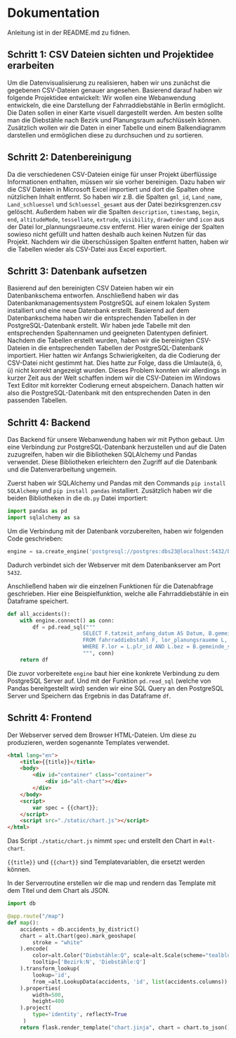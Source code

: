 # Dokumentation
Anleitung ist in der README.md zu fidnen.

## Schritt 1: CSV Dateien sichten und Projektidee erarbeiten
Um die Datenvisualisierung zu realisieren, haben wir uns zunächst die gegebenen CSV-Dateien genauer angesehen. Basierend darauf haben wir folgende Projektidee entwickelt:
Wir wollen eine Webanwendung entwickeln, die eine Darstellung der Fahrraddiebstähle in Berlin ermöglicht. Die Daten sollen in einer Karte visuell dargestellt werden. Am besten sollte man die Diebstähle nach Bezirk und Planungsraum aufschlüsseln können. Zusätzlich wollen wir die Daten in einer Tabelle und einem Balkendiagramm darstellen und ermöglichen diese zu durchsuchen und zu sortieren. 

## Schritt 2: Datenbereinigung
Da die verschiedenen CSV-Dateien einige für unser Projekt überflüssige Informationen enthalten, müssen wir sie vorher bereinigen. Dazu haben wir die CSV Dateien in Microsoft Excel importiert und dort die Spalten ohne nützlichen Inhalt entfernt. 
So haben wir z.B. die Spalten `gml_id`, `Land_name`, `Land_schluessel` und `Schluessel_gesamt` aus der Datei bezirksgrenzen.csv gelöscht.
Außerdem haben wir die Spalten `description`, `timestamp`, `begin`, `end`, `altitudeMode`, `tessellate`, `extrude`, `visibility`, `drawOrder` und `icon` aus der Datei lor_plannungsraeume.csv entfernt. Hier waren einige der Spalten sowieso nicht gefüllt und hatten deshalb auch keinen Nutzen für das Projekt.
Nachdem wir die überschüssigen Spalten entfernt hatten, haben wir die Tabellen wieder als CSV-Datei aus Excel exportiert.

## Schritt 3: Datenbank aufsetzen
Basierend auf den bereinigten CSV Dateien haben wir ein Datenbankschema entworfen.
Anschließend haben wir das Datenbankmanagementsystem PostgreSQL auf einem lokalen System installiert und eine neue Datenbank erstellt. Basierend auf dem Datenbankschema haben wir die entsprechenden Tabellen in der PostgreSQL-Datenbank erstellt. Wir haben jede Tabelle mit den entsprechenden Spaltennamen und geeigneten Datentypen definiert.
Nachdem die Tabellen erstellt wurden, haben wir die bereinigten CSV-Dateien in die entsprechenden Tabellen der PostgreSQL-Datenbank importiert. Hier hatten wir Anfangs Schwierigkeiten, da die Codierung der CSV-Datei nicht gestimmt hat. Dies hatte zur Folge, dass die Umlaute(ä, ö, ü) nicht korrekt angezeigt wurden. Dieses Problem konnten wir allerdings in kurzer Zeit aus der Welt schaffen indem wir die CSV-Dateien im Windows Text Editor mit korrekter Codierung erneut abspeichern.
Danach hatten wir also die PostgreSQL-Datenbank mit den entsprechenden Daten in den passenden Tabellen.

## Schritt 4: Backend
Das Backend für unsere Webanwendung haben wir mit Python gebaut. Um eine Verbindung zur PostgreSQL-Datenbank herzustellen und auf die Daten zuzugreifen, haben wir die Bibliotheken SQLAlchemy und Pandas verwendet. Diese Bibliotheken erleichtern den Zugriff auf die Datenbank und die Datenverarbeitung ungemein. 

Zuerst haben wir SQLAlchemy und Pandas mit den Commands `pip install SQLAlchemy` und `pip install pandas` installiert. Zusätzlich haben wir die beiden Bibliotheken in die `db.py` Datei importiert: 

```py
import pandas as pd
import sqlalchemy as sa
```

Um die Verbindung mit der Datenbank vorzubereiten, haben wir folgenden Code geschrieben:

```py
engine = sa.create_engine('postgresql://postgres:dbs23@localhost:5432/biketheft_berlin')
```

Dadurch verbindet sich der Webserver mit dem Datenbankserver am Port `5432`.

Anschließend haben wir die einzelnen Funktionen für die Datenabfrage geschrieben. Hier eine Beispielfunktion, welche alle Fahrraddiebstähle in ein Dataframe speichert.

```py
def all_accidents():
    with engine.connect() as conn:
        df = pd.read_sql("""
                        SELECT F.tatzeit_anfang_datum AS Datum, B.gemeinde_namen AS Bezirk, L.plr_name AS Planungsraum, F.schadeshoehe AS Schaden, F.art_des_fahrrads AS Fahrradtyp
                        FROM fahrraddiebstahl F, lor_planungsraueme L, bezirksgrenze B
                        WHERE F.lor = L.plr_id AND L.bez = B.gemeinde_schluessel
                        """, conn)
    return df
```

Die zuvor vorbereitete `engine` baut hier eine konkrete Verbindung zu dem PostgreSQL Server auf. Und mit der Funktion `pd.read_sql` (welche von Pandas bereitgestellt wird) senden wir eine SQL Query an den PostgreSQL Server und Speichern das Ergebnis in das Dataframe `df`.

## Schritt 4: Frontend

Der Webserver served dem Browser HTML-Dateien. Um diese zu produzieren, werden sogenannte Templates verwendet.

```html
<html lang="en">
    <title>{{title}}</title>
    <body>
        <div id="container" class="container">
            <div id="alt-chart"></div>
        </div>
    </body>
    <script>
        var spec = {{chart}};
    </script>
    <script src="./static/chart.js"></script>
</html>
```

Das Script `./static/chart.js` nimmt `spec` und erstellt den Chart in `#alt-chart`. 

`{{title}}` und `{{chart}}` sind Templatevariablen, die ersetzt werden können.

In der Serverroutine erstellen wir die map und rendern das Template mit dem Titel und dem Chart als JSON. 

```py
import db

@app.route("/map")
def map():
    accidents = db.accidents_by_district()
    chart = alt.Chart(geo).mark_geoshape(
        stroke = "white"
    ).encode(
        color=alt.Color("Diebstähle:Q", scale=alt.Scale(scheme="tealblues")),
        tooltip=['Bezirk:N', 'Diebstähle:Q']
    ).transform_lookup(
        lookup='id',
        from_=alt.LookupData(accidents, 'id', list(accidents.columns))
    ).properties(
        width=500,
        height=400
    ).project(
        type='identity', reflectY=True
     )
    return flask.render_template("chart.jinja", chart = chart.to_json(), title="Diebstähle nach Bezirk")
```